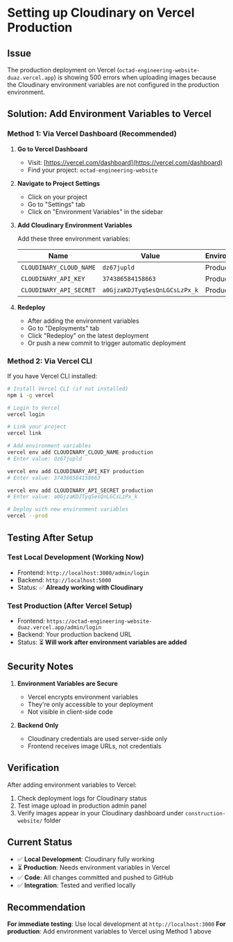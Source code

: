 # Setting up Cloudinary on Vercel Production

## Issue
The production deployment on Vercel (`octad-engineering-website-duaz.vercel.app`) is showing 500 errors when uploading images because the Cloudinary environment variables are not configured in the production environment.

## Solution: Add Environment Variables to Vercel

### Method 1: Via Vercel Dashboard (Recommended)

1. **Go to Vercel Dashboard**
   - Visit: [https://vercel.com/dashboard](https://vercel.com/dashboard)
   - Find your project: `octad-engineering-website`

2. **Navigate to Project Settings**
   - Click on your project
   - Go to "Settings" tab
   - Click on "Environment Variables" in the sidebar

3. **Add Cloudinary Environment Variables**
   
   Add these three environment variables:
   
   | Name | Value | Environment |
   |------|-------|-------------|
   | `CLOUDINARY_CLOUD_NAME` | `dz67jupld` | Production |
   | `CLOUDINARY_API_KEY` | `374386584158663` | Production |
   | `CLOUDINARY_API_SECRET` | `a0GjzaKDJTyqSesQnLGCsLzPx_k` | Production |

4. **Redeploy**
   - After adding the environment variables
   - Go to "Deployments" tab
   - Click "Redeploy" on the latest deployment
   - Or push a new commit to trigger automatic deployment

### Method 2: Via Vercel CLI

If you have Vercel CLI installed:

```bash
# Install Vercel CLI (if not installed)
npm i -g vercel

# Login to Vercel
vercel login

# Link your project
vercel link

# Add environment variables
vercel env add CLOUDINARY_CLOUD_NAME production
# Enter value: dz67jupld

vercel env add CLOUDINARY_API_KEY production  
# Enter value: 374386584158663

vercel env add CLOUDINARY_API_SECRET production
# Enter value: a0GjzaKDJTyqSesQnLGCsLzPx_k

# Deploy with new environment variables
vercel --prod
```

## Testing After Setup

### Test Local Development (Working Now)
- Frontend: `http://localhost:3000/admin/login`
- Backend: `http://localhost:5000`
- Status: ✅ **Already working with Cloudinary**

### Test Production (After Vercel Setup)
- Frontend: `https://octad-engineering-website-duaz.vercel.app/admin/login`
- Backend: Your production backend URL
- Status: ⏳ **Will work after environment variables are added**

## Security Notes

1. **Environment Variables are Secure**
   - Vercel encrypts environment variables
   - They're only accessible to your deployment
   - Not visible in client-side code

2. **Backend Only**
   - Cloudinary credentials are used server-side only
   - Frontend receives image URLs, not credentials

## Verification

After adding environment variables to Vercel:

1. Check deployment logs for Cloudinary status
2. Test image upload in production admin panel
3. Verify images appear in your Cloudinary dashboard under `construction-website/` folder

## Current Status

- ✅ **Local Development**: Cloudinary fully working
- ⏳ **Production**: Needs environment variables in Vercel
- ✅ **Code**: All changes committed and pushed to GitHub
- ✅ **Integration**: Tested and verified locally

## Recommendation

**For immediate testing**: Use local development at `http://localhost:3000`
**For production**: Add environment variables to Vercel using Method 1 above